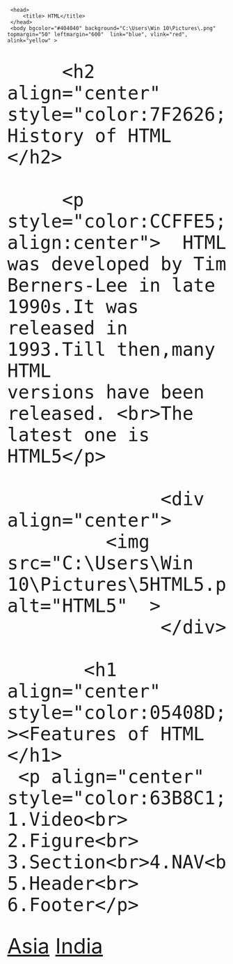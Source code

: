 <html>

     <head>
         <title> HTML</title>
     </head>
     <body bgcolor="#404040" background="C:\Users\Win 10\Pictures\.png" topmargin="50" leftmargin="600"  link="blue", vlink="red", alink="yellow" >
<font size="7">

         <h2 align="center" style="color:7F2626;"> History of HTML </h2>

         <p  style="color:CCFFE5;text-align:center">  HTML was developed by Tim Berners-Lee in late 1990s.It was released in 1993.Till then,many HTML                                    versions have been released. <br>The latest one is HTML5</p>

                  <div align="center">
             <img src="C:\Users\Win 10\Pictures\5HTML5.png" alt="HTML5"  >
                  </div>    

           <h1 align="center" style="color:05408D;" ><Features of HTML </h1>
     <p align="center" style="color:63B8C1;">  1.Video<br> 2.Figure<br> 3.Section<br>4.NAV<br> 5.Header<br> 6.Footer</p>
<a href ="https://en.wikipedia.org/wiki/Asia">Asia</a>
<a href="https://en.wikipedia.org/wiki/India" >India</a>
</font>
     </body>

</html>

